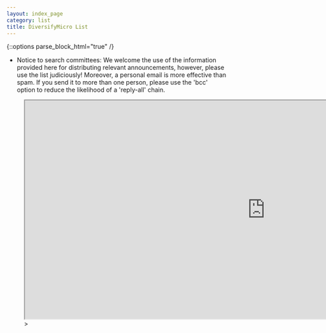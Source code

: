 ```yaml
---
layout: index_page
category: list
title: DiversifyMicro List
---
```


{::options parse_block_html="true" /}

* Notice to search committees: We welcome the use of the information provided here for distributing relevant announcements, however, please use the list judiciously! Moreover, a personal email is more effective than spam. If you send it to more than one person, please use the 'bcc' option to reduce the likelihood of a 'reply-all' chain.

<figure class="video_container">
<iframe src="https://docs.google.com/spreadsheets/d/e/2PACX-1vQKgCquNcxYoYYH24hrqCcjqtTXvmtY8weOJZmWs00JSzvOviXdvpM1FBUey_eLl_P_Ukhvn2097K7o/pubhtml?gid=790534212&amp;single=true&amp;widget=true&amp;headers=false" width="1100" height="500" scroll="true"></iframe>>
</figure>